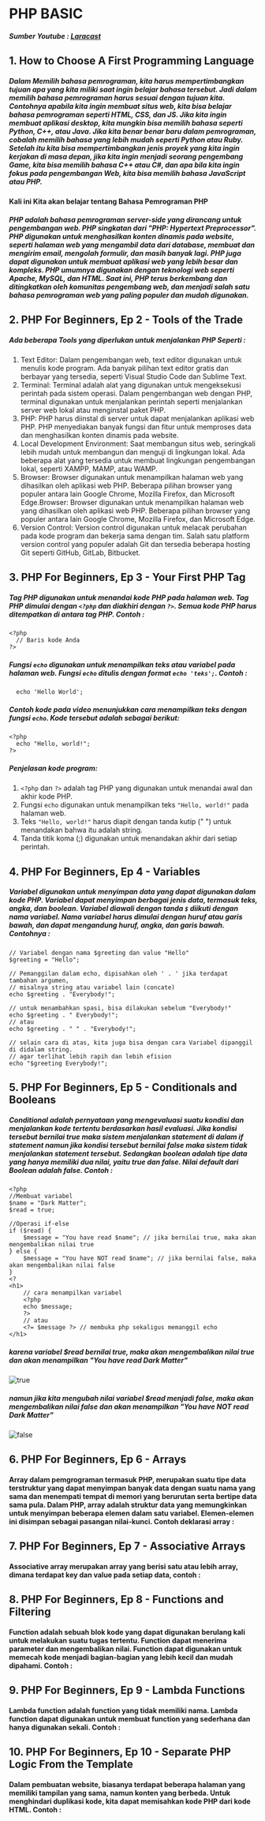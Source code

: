 # PHP BASIC
##### Sumber Youtube : [Laracast](https://www.youtube.com/playlist?list=PL3VM-unCzF8ipG50KDjnzhugceoSG3RTC)

## 1. How to Choose A First Programming Language
##### Dalam Memilih bahasa pemrograman, kita harus mempertimbangkan tujuan apa yang kita miliki saat ingin belajar bahasa tersebut. Jadi dalam memilih bahasa pemrograman harus sesuai dengan tujuan kita. Contohnya apabila kita ingin membuat situs web, kita bisa belajar bahasa pemrograman seperti HTML, CSS, dan JS. Jika kita ingin membuat aplikasi desktop, kita mungkin bisa memilih bahasa seperti Python, C++, atau Java. Jika kita benar benar baru dalam pemrograman, cobalah memilih bahasa yang lebih mudah seperti Python atau Ruby. Setelah itu kita bisa mempertimbangkan jenis proyek yang kita ingin kerjakan di masa depan, jika kita ingin menjadi seorang pengembang Game, kita bisa memilih bahasa C++ atau C#, dan apa bila kita ingin fokus pada pengembangan Web, kita bisa memilih bahasa JavaScript atau PHP.
#### Kali ini Kita akan belajar tentang Bahasa Pemrograman PHP
##### PHP adalah bahasa pemrograman server-side yang dirancang untuk pengembangan web. PHP singkatan dari "PHP: Hypertext Preprocessor". PHP digunakan untuk menghasilkan konten dinamis pada website, seperti halaman web yang mengambil data dari database, membuat dan mengirim email, mengolah formulir, dan masih banyak lagi. PHP juga dapat digunakan untuk membuat aplikasi web yang lebih besar dan kompleks. PHP umumnya digunakan dengan teknologi web seperti Apache, MySQL, dan HTML. Saat ini, PHP terus berkembang dan ditingkatkan oleh komunitas pengembang web, dan menjadi salah satu bahasa pemrograman web yang paling populer dan mudah digunakan.

## 2. PHP For Beginners, Ep 2 - Tools of the Trade
##### Ada beberapa Tools yang diperlukan untuk menjalankan PHP Seperti :
1. Text Editor: Dalam pengembangan web, text editor digunakan untuk menulis kode program. Ada banyak pilihan text editor gratis dan berbayar yang tersedia, seperti Visual Studio Code dan Sublime Text.
2. Terminal: Terminal adalah alat yang digunakan untuk mengeksekusi perintah pada sistem operasi. Dalam pengembangan web dengan PHP, terminal digunakan untuk menjalankan perintah seperti menjalankan server web lokal atau menginstal paket PHP.
3. PHP: PHP harus diinstal di server untuk dapat menjalankan aplikasi web PHP. PHP menyediakan banyak fungsi dan fitur untuk memproses data dan menghasilkan konten dinamis pada website.
4. Local Development Environment: Saat membangun situs web, seringkali lebih mudah untuk membangun dan menguji di lingkungan lokal. Ada beberapa alat yang tersedia untuk membuat lingkungan pengembangan lokal, seperti XAMPP, MAMP, atau WAMP.
5. Browser: Browser digunakan untuk menampilkan halaman web yang dihasilkan oleh aplikasi web PHP. Beberapa pilihan browser yang populer antara lain Google Chrome, Mozilla Firefox, dan Microsoft Edge.Browser: Browser digunakan untuk menampilkan halaman web yang dihasilkan oleh aplikasi web PHP. Beberapa pilihan browser yang populer antara lain Google Chrome, Mozilla Firefox, dan Microsoft Edge.
6. Version Control: Version control digunakan untuk melacak perubahan pada kode program dan bekerja sama dengan tim. Salah satu platform version control yang populer adalah Git dan tersedia beberapa hosting Git seperti GitHub, GitLab, Bitbucket.

## 3. PHP For Beginners, Ep 3 - Your First PHP Tag
##### Tag PHP digunakan untuk menandai kode PHP pada halaman web. Tag PHP dimulai dengan ``<?php`` dan diakhiri dengan ``?>``. Semua kode PHP harus ditempatkan di antara tag PHP. Contoh :
```
<?php
  // Baris kode Anda
?>
```
##### Fungsi ``echo`` digunakan untuk menampilkan teks atau variabel pada halaman web. Fungsi ``echo`` ditulis dengan format ``echo 'teks';``. Contoh :
```
  echo 'Hello World';
```
##### Contoh kode pada video menunjukkan cara menampilkan teks dengan fungsi ``echo``. Kode tersebut adalah sebagai berikut:
```
<?php
  echo "Hello, world!";
?>
```
##### Penjelasan kode program:
1. ``<?php`` dan ``?>`` adalah tag PHP yang digunakan untuk menandai awal dan akhir kode PHP.
2. Fungsi ``echo`` digunakan untuk menampilkan teks ``"Hello, world!"`` pada halaman web.
3. Teks ``"Hello, world!"`` harus diapit dengan tanda kutip (" ") untuk menandakan bahwa itu adalah string.
4. Tanda titik koma (;) digunakan untuk menandakan akhir dari setiap perintah.

## 4. PHP For Beginners, Ep 4 - Variables
##### Variabel digunakan untuk menyimpan data yang dapat digunakan dalam kode PHP. Variabel dapat menyimpan berbagai jenis data, termasuk teks, angka, dan boolean. Variabel diawali dengan tanda ``$`` diikuti dengan nama variabel. Nama variabel harus dimulai dengan huruf atau garis bawah, dan dapat mengandung huruf, angka, dan garis bawah. Contohnya :
```
// Variabel dengan nama $greeting dan value "Hello"
$greeting = "Hello";

// Pemanggilan dalam echo, dipisahkan oleh ' . ' jika terdapat tambahan argumen, 
// misalnya string atau variabel lain (concate)
echo $greeting . "Everybody!";

// untuk menambahkan spasi, bisa dilakukan sebelum "Everybody!"
echo $greeting . " Everybody!";
// atau
echo $greeting . " " . "Everybody!";

// selain cara di atas, kita juga bisa dengan cara Variabel dipanggil di didalam string. 
// agar terlihat lebih rapih dan lebih efision
echo "$greeting Everybody!";
```

## 5. PHP For Beginners, Ep 5 - Conditionals and Booleans
##### Conditional adalah pernyataan yang mengevaluasi suatu kondisi dan menjalankan kode tertentu berdasarkan hasil evaluasi. Jika kondisi tersebut bernilai *true* maka sistem menjalankan statement di dalam if statement namun jika kondisi tersebut bernilai *false* maka sistem tidak menjalankan statement tersebut. Sedangkan boolean adalah tipe data yang hanya memiliki dua nilai, yaitu *true* dan *false*. Nilai default dari Boolean adalah *false*. Contoh : 
```
<?php
//Membuat variabel
$name = "Dark Matter";
$read = true;

//Operasi if-else
if ($read) {
    $message = "You have read $name"; // jika bernilai true, maka akan mengembalikan nilai true
} else {
    $message = "You have NOT read $name"; // jika bernilai false, maka akan mengembalikan nilai false
}
<?
<h1>
    // cara menampilkan variabel
    <?php 
    echo $message;
    ?>
    // atau
    <?= $message ?> // membuka php sekaligus memanggil echo
</h1>
```
##### karena variabel $read bernilai true, maka akan mengembalikan nilai true dan akan menampilkan "You have read Dark Matter"
![true](https://github.com/FaisAkbar/PHP/blob/main/img/true.png)
##### namun jika kita mengubah nilai variabel $read menjadi false, maka akan mengembalikan nilai false dan akan menampilkan "You have NOT read Dark Matter"
![false](https://github.com/FaisAkbar/PHP/blob/main/img/false.png)

## 6. PHP For Beginners, Ep 6 - Arrays
#### Array dalam pemgrograman termasuk PHP, merupakan suatu tipe data terstruktur yang dapat menyimpan banyak data dengan suatu nama yang sama dan menempati tempat di memori yang berurutan serta bertipe data sama pula. Dalam PHP, array adalah struktur data yang memungkinkan untuk menyimpan beberapa elemen dalam satu variabel. Elemen-elemen ini disimpan sebagai pasangan nilai-kunci. Contoh deklarasi array :

## 7. PHP For Beginners, Ep 7 - Associative Arrays
#### Associative array merupakan array yang berisi satu atau lebih array, dimana terdapat key dan value pada setiap data, contoh :

## 8. PHP For Beginners, Ep 8 - Functions and Filtering
#### Function adalah sebuah blok kode yang dapat digunakan berulang kali untuk melakukan suatu tugas tertentu. Function dapat menerima parameter dan mengembalikan nilai. Function dapat digunakan untuk memecah kode menjadi bagian-bagian yang lebih kecil dan mudah dipahami. Contoh :

## 9. PHP For Beginners, Ep 9 - Lambda Functions
#### Lambda function adalah function yang tidak memiliki nama. Lambda function dapat digunakan untuk membuat function yang sederhana dan hanya digunakan sekali. Contoh :

## 10. PHP For Beginners, Ep 10 - Separate PHP Logic From the Template
#### Dalam pembuatan website, biasanya terdapat beberapa halaman yang memiliki tampilan yang sama, namun konten yang berbeda. Untuk menghindari duplikasi kode, kita dapat memisahkan kode PHP dari kode HTML. Contoh :
